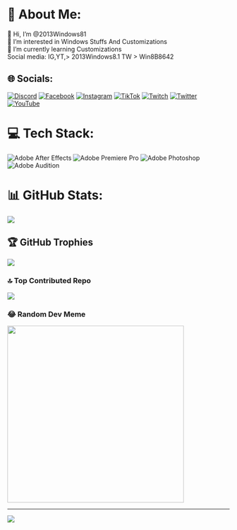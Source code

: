 # 💫 About Me:
👋 Hi, I’m @2013Windows81<br>👀 I’m interested in Windows Stuffs And Customizations<br>🌱 I’m currently learning Customizations<br>Social media: IG,YT,> 2013Windows8.1 TW > Win8B8642


## 🌐 Socials:
[![Discord](https://img.shields.io/badge/Discord-%237289DA.svg?logo=discord&logoColor=white)](https://discord.gg/bSvbJ5T) [![Facebook](https://img.shields.io/badge/Facebook-%231877F2.svg?logo=Facebook&logoColor=white)](https://facebook.com/2013Windows8) [![Instagram](https://img.shields.io/badge/Instagram-%23E4405F.svg?logo=Instagram&logoColor=white)](https://instagram.com/2013windows81) [![TikTok](https://img.shields.io/badge/TikTok-%23000000.svg?logo=TikTok&logoColor=white)](https://tiktok.com/@@2013windows8.1) [![Twitch](https://img.shields.io/badge/Twitch-%239146FF.svg?logo=Twitch&logoColor=white)](https://twitch.tv/2013windows8) [![Twitter](https://img.shields.io/badge/Twitter-%231DA1F2.svg?logo=Twitter&logoColor=white)](https://twitter.com//Win8B8642) [![YouTube](https://img.shields.io/badge/YouTube-%23FF0000.svg?logo=YouTube&logoColor=white)](https://youtube.com/@/channel/UCG_vC2DLUEd5j7foRveiqVg) 

# 💻 Tech Stack:
![Adobe After Effects](https://img.shields.io/badge/Adobe%20After%20Effects-9999FF.svg?style=for-the-badge&logo=Adobe%20After%20Effects&logoColor=white) ![Adobe Premiere Pro](https://img.shields.io/badge/Adobe%20Premiere%20Pro-9999FF.svg?style=for-the-badge&logo=Adobe%20Premiere%20Pro&logoColor=white) ![Adobe Photoshop](https://img.shields.io/badge/adobephotoshop-%2331A8FF.svg?style=for-the-badge&logo=adobephotoshop&logoColor=white) ![Adobe Audition](https://img.shields.io/badge/Adobe%20Audition-9999FF.svg?style=for-the-badge&logo=Adobe%20Audition&logoColor=white)
# 📊 GitHub Stats:
![](https://github-readme-stats.vercel.app/api?username=2013Windows81&theme=dark&hide_border=false&include_all_commits=true&count_private=false)<br/>

## 🏆 GitHub Trophies
![](https://github-profile-trophy.vercel.app/?username=2013Windows81&theme=discord&no-frame=false&no-bg=false&margin-w=4)

### 🔝 Top Contributed Repo
![](https://github-contributor-stats.vercel.app/api?username=2013Windows81&limit=5&theme=tokyonight&combine_all_yearly_contributions=true)

### 😂 Random Dev Meme
<img src='https://randommeme-five.vercel.app/' style="height: 400px;"/>

---
[![](https://visitcount.itsvg.in/api?id=2013Windows81&icon=3&color=0)](https://visitcount.itsvg.in)

<!-- Proudly created with GPRM ( https://gprm.itsvg.in ) -->

<!---
2013Windows81/2013Windows81 is a ✨ special ✨ repository because its `README.md` (this file) appears on your GitHub profile.
You can click the Preview link to take a look at your changes.
--->
